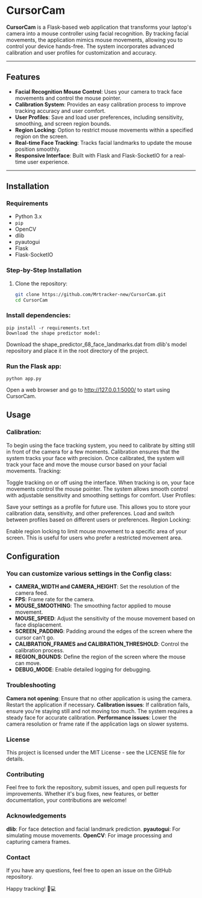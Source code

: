 # CursorCam

**CursorCam** is a Flask-based web application that transforms your laptop's camera into a mouse controller using facial recognition. By tracking facial movements, the application mimics mouse movements, allowing you to control your device hands-free. The system incorporates advanced calibration and user profiles for customization and accuracy.

---

## Features

- **Facial Recognition Mouse Control**: Uses your camera to track face movements and control the mouse pointer.
- **Calibration System**: Provides an easy calibration process to improve tracking accuracy and user comfort.
- **User Profiles**: Save and load user preferences, including sensitivity, smoothing, and screen region bounds.
- **Region Locking**: Option to restrict mouse movements within a specified region on the screen.
- **Real-time Face Tracking**: Tracks facial landmarks to update the mouse position smoothly.
- **Responsive Interface**: Built with Flask and Flask-SocketIO for a real-time user experience.

---

## Installation

### Requirements

- Python 3.x
- `pip`
- OpenCV
- dlib
- pyautogui
- Flask
- Flask-SocketIO

### Step-by-Step Installation

1. Clone the repository:

   ```bash
   git clone https://github.com/Mrtracker-new/CursorCam.git
   cd CursorCam
### Install dependencies:

    pip install -r requirements.txt
    Download the shape predictor model:

Download the shape_predictor_68_face_landmarks.dat from dlib's model repository and place it in the root directory of the project.

### Run the Flask app:

    python app.py

Open a web browser and go to http://127.0.0.1:5000/ to start using CursorCam.

## Usage

### Calibration:

To begin using the face tracking system, you need to calibrate by sitting still in front of the camera for a few moments. Calibration ensures that the system tracks your face with precision.
Once calibrated, the system will track your face and move the mouse cursor based on your facial movements.
Tracking:

Toggle tracking on or off using the interface. When tracking is on, your face movements control the mouse pointer.
The system allows smooth control with adjustable sensitivity and smoothing settings for comfort.
User Profiles:

Save your settings as a profile for future use. This allows you to store your calibration data, sensitivity, and other preferences.
Load and switch between profiles based on different users or preferences.
Region Locking:

Enable region locking to limit mouse movement to a specific area of your screen. This is useful for users who prefer a restricted movement area.

## Configuration

### You can customize various settings in the Config class:

- **CAMERA_WIDTH and CAMERA_HEIGHT**: Set the resolution of the camera feed.
- **FPS**: Frame rate for the camera.
- **MOUSE_SMOOTHING**: The smoothing factor applied to mouse movement.
- **MOUSE_SPEED**: Adjust the sensitivity of the mouse movement based on face displacement.
- **SCREEN_PADDING**: Padding around the edges of the screen where the cursor can't go.
- **CALIBRATION_FRAMES and CALIBRATION_THRESHOLD**: Control the calibration process.
- **REGION_BOUNDS**: Define the region of the screen where the mouse can move.
- **DEBUG_MODE**: Enable detailed logging for debugging.

### Troubleshooting
**Camera not opening**: Ensure that no other application is using the camera. Restart the application if necessary.
**Calibration issues**: If calibration fails, ensure you're staying still and not moving too much. The system requires a steady face for accurate calibration.
**Performance issues**: Lower the camera resolution or frame rate if the application lags on slower systems.

### License
This project is licensed under the MIT License - see the LICENSE file for details.

### Contributing
Feel free to fork the repository, submit issues, and open pull requests for improvements. Whether it's bug fixes, new features, or better documentation, your contributions are welcome!

### Acknowledgements
**dlib**: For face detection and facial landmark prediction.
**pyautogui**: For simulating mouse movements.
**OpenCV**: For image processing and capturing camera frames.

### Contact
If you have any questions, feel free to open an issue on the GitHub repository.

Happy tracking! 👀💻
